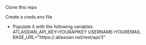 Clone this repo

Create a creds.env file
- Populate it with the following variables
    ATLASSIAN_API_KEY=YOURAPIKEY
    USERNAME=YOUREMAIL
    BASE_URL="https://<yourdomain>.atlassian.net/rest/api/3"

